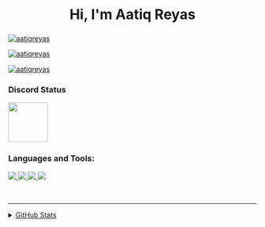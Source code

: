 <h1 align="center">Hi, I'm Aatiq Reyas</h1>
<h3 align="center"></h3>

<p align="left"> <a href="https://github.com/aatiqreyas" target="blank"><img src="https://komarev.com/ghpvc/?username=aatiqreyas&color=blueviolet&style=flat-square" alt="aatiqreyas" /> </p>

<p align="left"> <a href="https://twitter.com/aatiqreyas" target="blank"><img src="https://img.shields.io/twitter/follow/aatiqreyas?logo=twitter&style=for-the-badge" alt="aatiqreyas" /></a> </p>
<p align="left"><a href="https://www.youtube.com/channel/UCqrbol6mVarxUaqfh81urgA" target="blank"><img src="https://img.shields.io/youtube/channel/subscribers/UCqrbol6mVarxUaqfh81urgA?label=Subscribe%20%40aatiqreyas&style=for-the-badge" alt="aatiqreyas" /></a> </p>

### Discord Status
<a href="https://discord.com/users/927585338187198534">
<img height="80px" src="https://discord.c99.nl/widget/theme-4/927585338187198534.png" />
</a>

</br>

### Languages and Tools:
<p align="left">
<a href="https://youtu.be/dQw4w9WgXcQ" target="blank"><img src="https://img.shields.io/badge/Node.JS-black?style=for-the-badge&logo=node.js" />
<a href="https://youtu.be/dQw4w9WgXcQ" target="blank"><img src="https://img.shields.io/badge/-HTML5-black?style=for-the-badge&logo=HTML5" />
<a href="https://youtu.be/dQw4w9WgXcQ" target="blank"><img src="https://img.shields.io/badge/CSS-black?style=for-the-badge&logo=css3&logoColor=#1572B6" />
<a href="https://youtu.be/dQw4w9WgXcQ" target="blank"><img src="https://img.shields.io/badge/Javascript-black?style=for-the-badge&logo=javascript" />
</p>
<br />

---

<details>
  <summary>GitHub Stats</summary>
</br>
<img align="center" alt="Aatiq's GitHub Stats" src="https://github-readme-stats.vercel.app/api?username=aatiqreyas&show_icons=true&bg_color=35,002880,3059b3,4ab2c7,007f99&text_color=FFF&theme=dark&custom_title=Aatiq%27s%20GitHub%20stats&hide_border=true&border_radius=10" />
